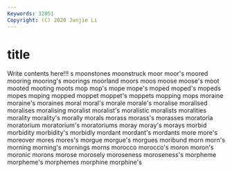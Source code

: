 ```yaml
---
Keywords: 32051
Copyright: (C) 2020 Junjie Li
---
```


# title

Write contents here!!!
s
moonstones 
moonstruck 
moor 
moor's 
moored 
mooring 
mooring's 
moorings 
moorland 
moors
moos 
moose 
moose's 
moot 
mooted 
mooting 
moots 
mop 
mop's 
mope
mope's 
moped 
moped's 
mopeds 
mopes 
moping 
mopped 
moppet 
moppet's 
moppets
mopping 
mops 
moraine 
moraine's 
moraines 
moral 
moral's 
morale 
morale's 
moralise
moralised 
moralises 
moralising 
moralist 
moralist's 
moralistic 
moralists 
moralities 
morality 
morality's
morally 
morals 
morass 
morass's 
morasses 
moratoria 
moratorium 
moratorium's 
moratoriums 
moray
moray's 
morays 
morbid 
morbidity 
morbidity's 
morbidly 
mordant 
mordant's 
mordants 
more
more's 
moreover 
mores 
mores's 
morgue 
morgue's 
morgues 
moribund 
morn 
morn's
morning 
morning's 
mornings 
morns 
morocco 
morocco's 
moron 
moron's 
moronic 
morons
morose 
morosely 
moroseness 
moroseness's 
morpheme 
morpheme's 
morphemes 
morphine 
morphine's 
